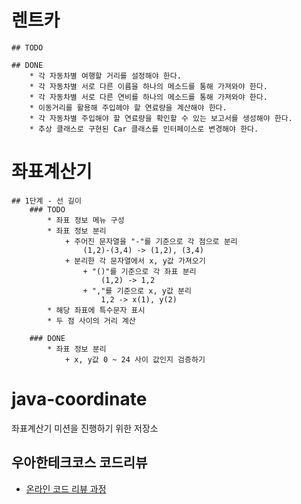 # 렌트카
    ## TODO

    ## DONE
        * 각 자동차별 여행할 거리를 설정해야 한다.
        * 각 자동차별 서로 다른 이름을 하나의 메소드를 통해 가져와야 한다.
        * 각 자동차별 서로 다른 연비를 하나의 메소드를 통해 가져와야 한다.
        * 이동거리를 활용해 주입헤야 할 연료량을 계산해야 한다.
        * 각 자동차별 주입해야 할 연료량을 확인할 수 있는 보고서를 생성해야 한다.
        * 추상 클래스로 구현된 Car 클래스를 인터페이스로 변경해야 한다.

# 좌표계산기
    ## 1단계 - 선 길이
        ### TODO
            * 좌표 정보 메뉴 구성
            * 좌표 정보 분리
                + 주어진 문자열을 "-"를 기준으로 각 점으로 분리
                    (1,2)-(3,4) -> (1,2), (3,4)
                + 분리한 각 문자열에서 x, y값 가져오기
                    + "()"를 기준으로 각 좌표 분리
                        (1,2) -> 1,2
                    + ","를 기준으로 x, y값 분리
                        1,2 -> x(1), y(2)
            * 해당 좌표에 특수문자 표시
            * 두 점 사이의 거리 계산
        
        ### DONE
            * 좌표 정보 분리
                + x, y값 0 ~ 24 사이 값인지 검증하기
                

# java-coordinate
좌표계산기 미션을 진행하기 위한 저장소

## 우아한테크코스 코드리뷰
* [온라인 코드 리뷰 과정](https://github.com/woowacourse/woowacourse-docs/blob/master/maincourse/README.md)
